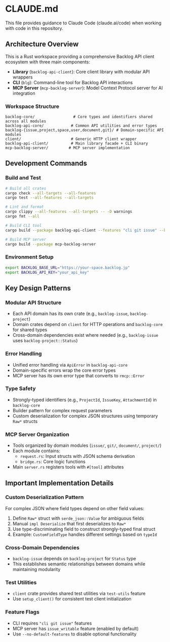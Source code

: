 # CLAUDE.md

This file provides guidance to Claude Code (claude.ai/code) when working with code in this repository.

## Architecture Overview

This is a Rust workspace providing a comprehensive Backlog API client ecosystem with three main components:
- **Library** (`backlog-api-client`): Core client library with modular API wrappers
- **CLI** (`blg`): Command-line tool for Backlog API interactions
- **MCP Server** (`mcp-backlog-server`): Model Context Protocol server for AI integration

### Workspace Structure

```
backlog-core/                 # Core types and identifiers shared across all modules
backlog-api-core/            # Common API utilities and error types
backlog-{issue,project,space,user,document,git}/ # Domain-specific API modules
client/                      # Generic HTTP client wrapper
backlog-api-client/          # Main library facade + CLI binary
mcp-backlog-server/         # MCP server implementation
```

## Development Commands

### Build and Test
```bash
# Build all crates
cargo check --all-targets --all-features
cargo test --all-features --all-targets

# Lint and format
cargo clippy --all-features --all-targets -- -D warnings
cargo fmt --all

# Build CLI tool
cargo build --package backlog-api-client --features "cli git issue" --bin blg

# Build MCP server
cargo build --package mcp-backlog-server
```

### Environment Setup
```bash
export BACKLOG_BASE_URL="https://your-space.backlog.jp"
export BACKLOG_API_KEY="your_api_key"
```

## Key Design Patterns

### Modular API Structure
- Each API domain has its own crate (e.g., `backlog-issue`, `backlog-project`)
- Domain crates depend on `client` for HTTP operations and `backlog-core` for shared types
- Cross-domain dependencies exist where needed (e.g., `backlog-issue` uses `backlog-project::Status`)

### Error Handling
- Unified error handling via `ApiError` in `backlog-api-core`
- Domain-specific errors wrap the core error types
- MCP server has its own error type that converts to `rmcp::Error`

### Type Safety
- Strongly-typed identifiers (e.g., `ProjectId`, `IssueKey`, `AttachmentId`) in `backlog-core`
- Builder pattern for complex request parameters
- Custom deserialization for complex JSON structures using temporary `Raw*` structs

### MCP Server Organization
- Tools organized by domain modules (`issue/`, `git/`, `document/`, `project/`)
- Each module contains:
  - `request.rs`: Input structs with JSON schema derivation
  - `bridge.rs`: Core logic functions
- Main `server.rs` registers tools with `#[tool]` attributes

## Important Implementation Details

### Custom Deserialization Pattern
For complex JSON where field types depend on other field values:
1. Define `Raw*` struct with `serde_json::Value` for ambiguous fields
2. Manual `impl Deserialize` that first deserializes to `Raw*`
3. Use type-discriminating field to construct strongly-typed final struct
4. Example: `CustomFieldType` handles different settings based on `typeId`

### Cross-Domain Dependencies
- `backlog-issue` depends on `backlog-project` for `Status` type
- This establishes semantic relationships between domains while maintaining modularity

### Test Utilities
- `client` crate provides shared test utilities via `test-utils` feature
- Use `setup_client()` for consistent test client initialization

### Feature Flags
- CLI requires `"cli git issue"` features
- MCP server has `issue_writable` feature (enabled by default)
- Use `--no-default-features` to disable optional functionality